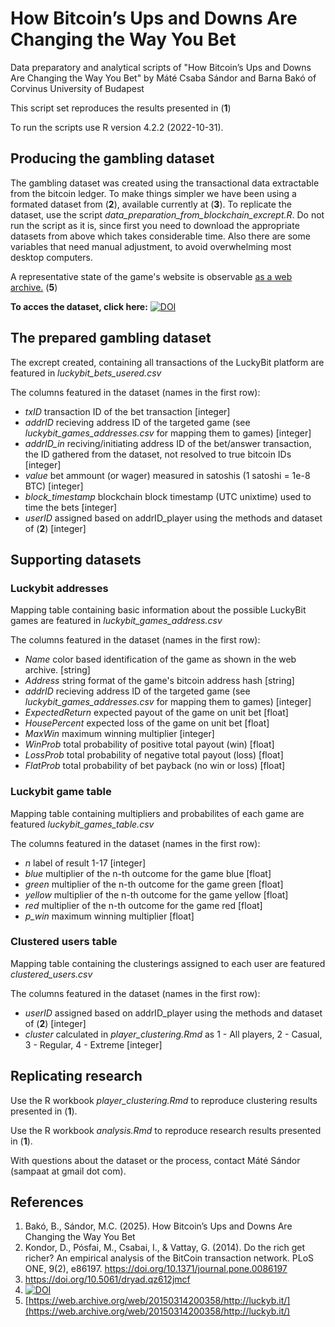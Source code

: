 # How Bitcoin’s Ups and Downs Are Changing the Way You Bet
Data preparatory and analytical scripts of "How Bitcoin’s Ups and Downs Are Changing the Way You Bet" by Máté Csaba Sándor and Barna Bakó of Corvinus University of Budapest

This script set reproduces the results presented in (**1**)

To run the scripts use R version 4.2.2 (2022-10-31).

## Producing the gambling dataset

The gambling dataset was created using the transactional data extractable from the bitcoin ledger. To make things simpler we have been using a formated dataset from (**2**), available currently at (**3**). To replicate the dataset, use the script *data_preparation_from_blockchain_excrept.R*. Do not run the script as it is, since first you need to download the appropriate datasets from above which takes considerable time. Also there are some variables that need manual adjustment, to avoid overwhelming most desktop computers.

A representative state of the game's website is observable [as a web archive.](https://web.archive.org/web/20150314200358/http://luckyb.it/) (**5**)

**To acces the dataset, click here:** [![DOI](https://zenodo.org/badge/DOI/10.5281/zenodo.5600259.svg)](https://doi.org/10.5281/zenodo.5600259)

## The prepared gambling dataset

The excrept created, containing all transactions of the LuckyBit platform are featured in *luckybit_bets_usered.csv*

The columns featured in the dataset (names in the first row):

  * *txID*  transaction ID of the bet transaction [integer]
  * *addrID* recieving address ID of the targeted game (see *luckybit_games_addresses.csv* for mapping them to games) [integer]
  * *addrID_in* reciving/initiating address ID of the bet/answer transaction, the ID gathered from the dataset, not resolved to true bitcoin IDs [integer]
  * *value* bet ammount (or wager) measured in satoshis (1 satoshi = 1e-8 BTC) [integer]
  * *block_timestamp* blockchain block timestamp (UTC unixtime) used to time the bets [integer]
  * *userID*  assigned based on addrID_player using the methods and dataset of (**2**) [integer]

## Supporting datasets

### Luckybit addresses

Mapping table containing basic information about the possible LuckyBit games are featured in *luckybit_games_address.csv*

The columns featured in the dataset (names in the first row):

  * *Name*  color based identification of the game as shown in the web archive. [string]
  * *Address* string format of the game's bitcoin address hash [string]
  * *addrID* recieving address ID of the targeted game (see *luckybit_games_addresses.csv* for mapping them to games) [integer]
  * *ExpectedReturn* expected payout of the game on unit bet [float]
  * *HousePercent* expected loss of the game on unit bet [float]
  * *MaxWin* maximum winning multiplier [integer]
  * *WinProb*  total probability of positive total payout (win) [float]
  * *LossProb*  total probability of negative total payout (loss) [float]
  * *FlatProb*  total probability of bet payback (no win or loss) [float]

### Luckybit game table

Mapping table containing multipliers and probabilites of each game are featured *luckybit_games_table.csv*

The columns featured in the dataset (names in the first row):

  * *n*  label of result 1-17 [integer]
  * *blue* multiplier of the n-th outcome for the game blue [float]
  * *green* multiplier of the n-th outcome for the game green [float]
  * *yellow* multiplier of the n-th outcome for the game yellow [float]
  * *red* multiplier of the n-th outcome for the game red [float]
  * *p_win* maximum winning multiplier [float]

### Clustered users table

Mapping table containing the clusterings assigned to each user are featured *clustered_users.csv*

The columns featured in the dataset (names in the first row):

  * *userID*  assigned based on addrID_player using the methods and dataset of (**2**) [integer]
  * *cluster* calculated in *player_clustering.Rmd* as 1 - All players, 2 - Casual, 3 - Regular, 4 - Extreme [integer]

## Replicating research

Use the R workbook *player_clustering.Rmd* to reproduce clustering results presented in (**1**).

Use the R workbook *analysis.Rmd* to reproduce research results presented in (**1**).

With questions about the dataset or the process, contact Máté Sándor (sampaat at gmail dot com).

## References

  1. Bakó, B., Sándor, M.C. (2025). How Bitcoin’s Ups and Downs Are Changing the Way You Bet
  2. Kondor, D., Pósfai, M., Csabai, I., & Vattay, G. (2014). Do the rich get richer? An empirical analysis of the BitCoin transaction network. PLoS ONE, 9(2), e86197. https://doi.org/10.1371/journal.pone.0086197
  3. https://doi.org/10.5061/dryad.qz612jmcf
  4. [![DOI](https://zenodo.org/badge/DOI/10.5281/zenodo.5600259.svg)](https://doi.org/10.5281/zenodo.5600259)
  5. [https://web.archive.org/web/20150314200358/http://luckyb.it/](https://web.archive.org/web/20150314200358/http://luckyb.it/)
